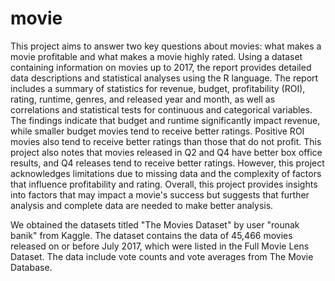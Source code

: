# movie

This project aims to answer two key questions about movies: what makes a movie profitable and what makes a movie highly rated. Using a dataset containing information on movies up to 2017, the report provides detailed data descriptions and statistical analyses using the R language. The report includes a summary of statistics for revenue, budget, profitability (ROI), rating, runtime, genres, and released year and month, as well as correlations and statistical tests for continuous and categorical variables. The findings indicate that budget and runtime significantly impact revenue, while smaller budget movies tend to receive better ratings. Positive ROI movies also tend to receive better ratings than those that do not profit. This project also notes that movies released in Q2 and Q4 have better box office results, and Q4 releases tend to receive better ratings. However, this project acknowledges limitations due to missing data and the complexity of factors that influence profitability and rating. Overall, this project provides insights into factors that may impact a movie's success but suggests that further analysis and complete data are needed to make better analysis.

We obtained the datasets titled "The Movies Dataset" by user "rounak banik" from Kaggle. The dataset contains the data of 45,466 movies released on or before July 2017, which were listed in the Full Movie Lens Dataset. The data include vote counts and vote averages from The Movie Database.
